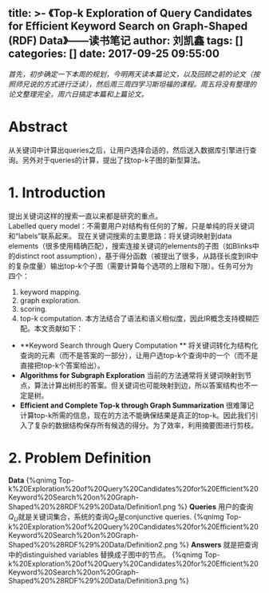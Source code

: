 title: >-
  《Top-k Exploration of Query Candidates for Efficient Keyword Search on
  Graph-Shaped (RDF) Data》——读书笔记
author: 刘凯鑫
tags: []
categories: []
date: 2017-09-25 09:55:00
---
*首先，初步确定一下本周的规划，今明两天读本篇论文，以及回顾之前的论文（按照师兄说的方式进行泛读），然后周三周四学习斯坦福的课程。周五将没有整理的论文整理完全，周六日搞定本篇和上篇论文。*
# Abstract
从关键词中计算出queries之后，让用户选择合适的，然后送入数据库引擎进行查询。另外对于queries的计算，提出了找top-k子图的新型算法。

# 1. Introduction
提出关键词这样的搜索一直以来都是研究的重点。	
Labelled query model：不需要用户对结构有任何的了解，只是单纯的将关键词和“labels”联系起来。	
现在关键词搜索的主要思路：将关键词映射到data elements（很多使用精确匹配），搜索连接关键词的elements的子图（如Blinks中的distinct root assumption），基于得分函数（被提出了很多，从路径长度到IR中的复杂度量）输出top-k个子图（需要计算每个选项的上限和下限）。任务可分为四个：
1. keyword mapping.
2. graph exploration.
3. scoring.
4. top-k computation.
本方法结合了语法和语义相似度，因此IR概念支持模糊匹配。本文贡献如下：
+ **Keyword Search through Query Computation ** 将关键词转化为结构化查询的元素（而不是答案的一部分），让用户选top-k个查询中的一个（而不是直接把top-k个答案给出）。
+ **Algorithms for Subgraph Exploration** 当前的方法通常将关键词映射到节点，算法计算出树形的答案。但关键词也可能映射到边，所以答案结构也不一定是树。
+ **Efficient and Complete Top-k through Graph Summarization** 很难簿记计算top-k所需的信息，现在的方法不能确保结果是真正的top-k。因此我们引入了复杂的数据结构保存所有候选的得分。为了效率，利用摘要图进行剪枝。
# 2. Problem Definition
**Data**
{%qnimg Top-k%20Exploration%20of%20Query%20Candidates%20for%20Efficient%20Keyword%20Search%20on%20Graph-Shaped%20%28RDF%29%20Data/Definition1.png %}
**Queries**
用户的查询$Q_U$就是关键词集合，系统的查询$Q_S$是conjunctive queries.
{%qnimg Top-k%20Exploration%20of%20Query%20Candidates%20for%20Efficient%20Keyword%20Search%20on%20Graph-Shaped%20%28RDF%29%20Data/Definition2.png %}
**Answers**
就是把查询中的distinguished variables 替换成子图中的节点。
{%qnimg Top-k%20Exploration%20of%20Query%20Candidates%20for%20Efficient%20Keyword%20Search%20on%20Graph-Shaped%20%28RDF%29%20Data/Definition3.png %}











